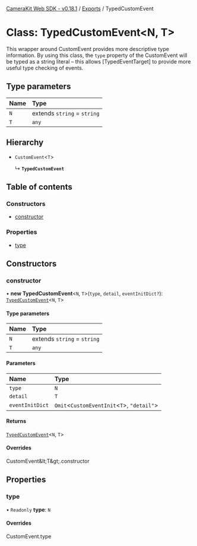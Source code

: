 [CameraKit Web SDK - v0.18.1](../README.md) / [Exports](../modules.md) / TypedCustomEvent

# Class: TypedCustomEvent\<N, T\>

This wrapper around CustomEvent provides more descriptive type information. By using this class, the `type` property
of the CustomEvent will be typed as a string literal – this allows [TypedEventTarget] to provide more useful type
checking of events.

## Type parameters

| Name | Type |
| :------ | :------ |
| `N` | extends `string` = `string` |
| `T` | `any` |

## Hierarchy

- `CustomEvent`\<`T`\>

  ↳ **`TypedCustomEvent`**

## Table of contents

### Constructors

- [constructor](TypedCustomEvent.md#constructor)

### Properties

- [type](TypedCustomEvent.md#type)

## Constructors

### constructor

• **new TypedCustomEvent**\<`N`, `T`\>(`type`, `detail`, `eventInitDict?`): [`TypedCustomEvent`](TypedCustomEvent.md)\<`N`, `T`\>

#### Type parameters

| Name | Type |
| :------ | :------ |
| `N` | extends `string` = `string` |
| `T` | `any` |

#### Parameters

| Name | Type |
| :------ | :------ |
| `type` | `N` |
| `detail` | `T` |
| `eventInitDict` | `Omit`\<`CustomEventInit`\<`T`\>, ``"detail"``\> |

#### Returns

[`TypedCustomEvent`](TypedCustomEvent.md)\<`N`, `T`\>

#### Overrides

CustomEvent\&lt;T\&gt;.constructor

## Properties

### type

• `Readonly` **type**: `N`

#### Overrides

CustomEvent.type
